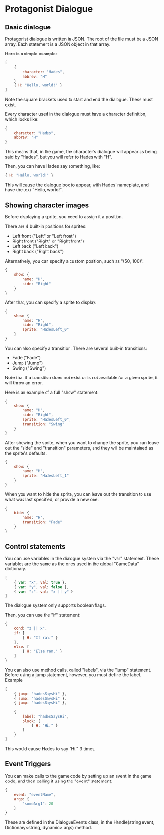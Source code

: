 # Protagonist Dialogue

## Basic dialogue

Protagonist dialogue is written in JSON. The root of the file must be a JSON array. Each statement is a JSON object in that array.

Here is a simple example:

```javascript
[
    {
        character: "Hades",
        abbrev: "H"
    }
    { H: "Hello, world!" }
]
```
Note the square brackets used to start and end the dialogue. These must exist.

Every character used in the dialogue must have a character definition, which looks like:
```javascript
{
    character: "Hades",
    abbrev: "H"
}
```

This means that, in the game, the character's dialogue will appear as being said by "Hades", but you will refer to Hades with "H".

Then, you can have Hades say something, like:
```javascript
{ H: "Hello, world!" }
```

This will cause the dialogue box to appear, with Hades' nameplate, and have the text "Hello, world!".

## Showing character images

Before displaying a sprite, you need to assign it a position.

There are 4 built-in positions for sprites:
* Left front ("Left" or "Left front")
* Right front ("Right" or "Right front")
* Left back ("Left back")
* Right back ("Right back")

Alternatively, you can specify a custom position, such as "(50, 100)".

```javascript
{
    show: {
        name: "H",
        side: "Right"
    }
}
```

After that, you can specify a sprite to display:
```javascript
{
    show: {
        name: "H",
        side: "Right",
        sprite: "HadesLeft_0"
    }
}
```

You can also specify a transition.
There are several built-in transitions:
* Fade ("Fade")
* Jump ("Jump")
* Swing ("Swing")

Note that if a transition does not exist or is not available for a given sprite, it will throw an error.

Here is an example of a full "show" statement:
```javascript
{
    show: {
        name: "H",
        side: "Right",
        sprite: "HadesLeft_0",
        transition: "Swing"
    }
}
```

After showing the sprite, when you want to change the sprite, you can leave out the "side" and "transition" parameters, and they will be maintained as the sprite's defaults.
```javascript
{
    show: {
        name: "H",
        sprite: "HadesLeft_1"
    }
}
```

When you want to hide the sprite, you can leave out the transition to use what was last specified, or provide a new one.
```javascript
{
    hide: {
        name: "H",
        transition: "Fade"
    }
}
```

## Control statements

You can use variables in the dialogue system via the "var" statement. These variables are the same as the ones used in the global "GameData" dictionary.

```javascript
[
    { var: "x", val: true },
    { var: "y", val: false },
    { var: "z", val: "x || y" }
]
```
The dialogue system only supports boolean flags.

Then, you can use the "if" statement:
```javascript
{
    cond: "z || x",
    if: [
        { H: "If ran." }
    ],
    else: [
        { H: "Else ran." }
    ]
}
```

You can also use method calls, called "labels", via the "jump" statement. Before using a jump statement, however, you must define the label.
Example:
```javascript
[
    { jump: "hadesSaysHi" },
    { jump: "hadesSaysHi" },
    { jump: "hadesSaysHi" },

    {
        label: "hadesSaysHi",
        block: [
            { H: "Hi." }
        ]
    }
]
```
This would cause Hades to say "Hi." 3 times.

## Event Triggers

You can make calls to the game code by setting up an event in the game code, and then calling it using the "event" statement:
```javascript
{
    event: "eventName",
    args: {
        "someArg1": 20
    }
}
```
These are defined in the DialogueEvents class, in the Handle(string event, Dictionary<string, dynamic> args) method.